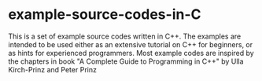 # example-source-codes-in-C

This is a set of example source codes written in C++. 
The examples are intended to be used either as an extensive tutorial on C++ for beginners, or as hints for experienced programmers.
Most example codes are inspired by the chapters in book 
                      "A Complete Guide to Programming in C++" 
                      by Ulla Kirch-Prinz and Peter Prinz
                    
                      
